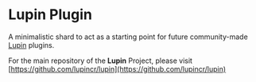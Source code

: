 # Lupin Plugin

A minimalistic shard to act as a starting point for future community-made [Lupin](https://github.com/lupincr/lupin) plugins.

For the main repository of the **Lupin** Project, please visit [https://github.com/lupincr/lupin](https://github.com/lupincr/lupin)
